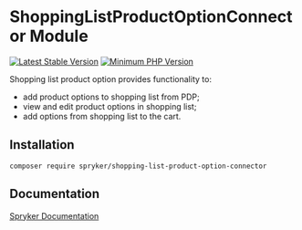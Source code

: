 # ShoppingListProductOptionConnector Module
[![Latest Stable Version](https://poser.pugx.org/spryker/shopping-list-product-option-connector/v/stable.svg)](https://packagist.org/packages/spryker/shopping-list-product-option-connector)
[![Minimum PHP Version](https://img.shields.io/badge/php-%3E%3D%208.1-8892BF.svg)](https://php.net/)

Shopping list product option provides functionality to:
 - add product options to shopping list from PDP;
 - view and edit product options in shopping list;
 - add options from shopping list to the cart.

## Installation

```
composer require spryker/shopping-list-product-option-connector
```

## Documentation

[Spryker Documentation](https://docs.spryker.com)
